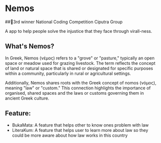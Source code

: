 # Nemos
##🥉3rd winner National Coding Competition Ciputra Group

A app to help people solve the injustice that they face through virall-ness.

## What's Nemos? 

In Greek, Nemos (νέμος) refers to a "grove" or "pasture," typically an open space or meadow used for grazing livestock. The term reflects the concept of land or natural space that is shared or designated for specific purposes within a community, particularly in rural or agricultural settings.

Additionally, Nemos shares roots with the Greek concept of nomos (νόμος), meaning "law" or "custom." This connection highlights the importance of organised, shared spaces and the laws or customs governing them in ancient Greek culture.


## Feature:
- BukaMata: A feature that helps other to know ones problem with law
- LiteraKum: A feature that helps user to learn more about law so they could be more aware about how law works in this country

